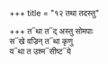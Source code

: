 +++
title = "१२ तथा तदस्तु"

+++
त᳓था त᳓द् अस्तु सोमपाः  
स᳓खे वज्रिन् त᳓था कृणु  
य᳓था त उश्म᳓सीष्ट᳓ये